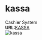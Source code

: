 # kassa
Cashier System<br>
<b>URL:</b><a href='http://ults.ee/projektid/kassa/'>KASSA</a>
<br>
<img src='http://ults.ee/projektid/kassa/kassa.PNG' alt='kassa'>
